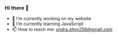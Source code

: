 ### Hi there 👋

- 🔭 I’m currently working on my website
- 🌱 I’m currently learning JavaScript
- 📫 How to reach me: ondra.zitny258@gmail.com
